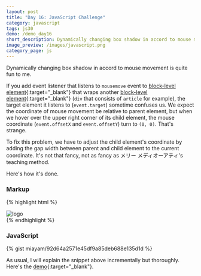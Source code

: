 ```yaml
---
layout: post
title: "Day 16: JavaScript Challenge"
category: javascript
tags: js30
demo: /demo_day16
short_description: Dynamically changing box shadow in accord to mouse movement is quite fun to me.
image_preview: /images/javascript.png
category_page: js
---
```


Dynamically changing box shadow in accord to mouse movement is quite fun to me.

If you add event listener that listens to `mousemove` event to
[block-level element](https://developer.mozilla.org/en-US/docs/Web/HTML/Block-level_elements){:target="_blank"} that
wraps another [block-level element](https://developer.mozilla.org/en-US/docs/Web/HTML/Block-level_elements){:target="_blank"} (`div` that consists of `article` for example),
the target element it listens to (`event.target`) sometime confuses us. We expect
the coordinate of mouse movement be relative to parent element,
but when we hover over the upper right corner of its child element, the mouse coordinate
(`event.offsetX` and `event.offsetY`) turn to `(0, 0)`. That's strange.

To fix this problem, we have to adjust the child element's coordinate by
adding the gap width between parent and child element to the current
coordinate. It's not that fancy, not as fancy
as メリー メディオーアティ's teaching method.

Here's how it's done.

### Markup

{% highlight html %}
  <div class="hero">
    <article contenteditable>
      <img class="logo logo-js" src="miayam.png" alt="logo">
    </article>
  </div>
{% endhighlight %}



### JavaScript

{% gist miayam/92d64a2571e45df9a85deb688e135d1d %}

As usual, I will explain the snippet above incrementally but thoroughly.
Here's the [demo](/demo_day16){:target="_blank"}.

